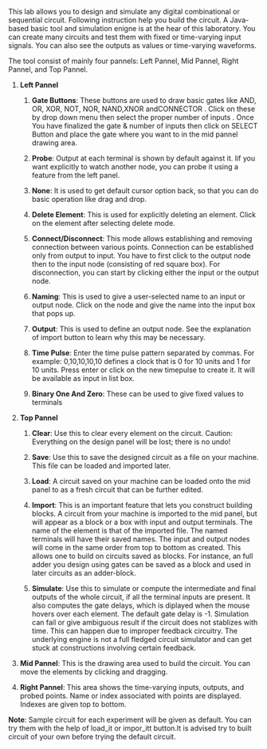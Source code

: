 This lab allows you to design and simulate any digital combinational or sequential circuit. Following instruction help you build the circuit. A Java-based basic tool and simulation enigne is at the hear of this laboratory. You can create many circuits and test them with fixed or time-varying input signals. You can also see the outputs as values or time-varying waveforms.

The tool consist of mainly four pannels: Left Pannel, Mid Pannel, Right Pannel, and Top Pannel.

1. **Left Pannel**

   1. **Gate Buttons**: These buttons are used to draw basic gates like AND, OR, XOR, NOT, NOR, NAND,XNOR andCONNECTOR . Click on these by drop down menu then select the proper number of inputs . Once You have finalized the gate & number of inputs then click on SELECT Button and place the gate where you want to in the mid pannel drawing area.

   2. **Probe**: Output at each terminal is shown by default against it. Iif you want explicitly to watch another node, you can probe it using a feature from the left panel.

   3. **None**: It is used to get default cursor option back, so that you can do basic operation like drag and drop.

   4. **Delete Element**: This is used for explicitly deleting an element. Click on the element after selecting delete mode.

   5. **Connect/Disconnect**: This mode allows establishing and removing connection between various points. Connection can be established only from output to input. You have to first click to the output node then to the input node (consisting of red square box). For disconnection, you can start by clicking either the input or the output node.

   6. **Naming**: This is used to give a user-selected name to an input or output node. Click on the node and give the name into the input box that pops up.

   7. **Output**: This is used to define an output node. See the explanation of import button to learn why this may be necessary.

   8. **Time Pulse**: Enter the time pulse pattern separated by commas. For example: 0,10,10,10,10 defines a clock that is 0 for 10 units and 1 for 10 units. Press enter or click on the new timepulse to create it. It will be available as input in list box.

   9. **Binary One And Zero**: These can be used to give fixed values to terminals

2. **Top Pannel**

   1. **Clear**: Use this to clear every element on the circuit. Caution: Everything on the design panel will be lost; there is no undo!

   2. **Save**: Use this to save the designed circuit as a file on your machine. This file can be loaded and imported later.

   3. **Load**: A circuit saved on your machine can be loaded onto the mid panel to as a fresh circuit that can be further edited.

   4. **Import**: This is an important feature that lets you construct building blocks. A circuit from your machine is imported to the mid panel, but will appear as a block or a box with input and output terminals. The name of the element is that of the imported file. The named terminals will have their saved names. The input and output nodes will come in the same order from top to bottom as created. This allows one to build on circuits saved as blocks. For instance, an full adder you design using gates can be saved as a block and used in later circuits as an adder-block.

   5. **Simulate**: Use this to simulate or compute the intermediate and final outputs of the whole circuit, if all the terminal inputs are present. It also computes the gate delays, which is diplayed when the mouse hovers over each element. The default gate delay is -1. Simulation can fail or give ambiguous result if the circuit does not stablizes with time. This can happen due to improper feedback circuitry. The underlying engine is not a full fledged circuit simulator and can get stuck at constructions involving certain feedback.

3. **Mid Pannel**: This is the drawing area used to build the circuit. You can move the elements by clicking and dragging.

4. **Right Pannel**: This area shows the time-varying inputs, outputs, and probed points. Name or index associated with points are displayed. Indexes are given top to bottom.

**Note**: Sample circuit for each experiment will be given as default. You can try them with the help of load_it or impor_itt button.It is advised try to built circuit of your own before trying the default circuit.
